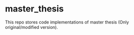 # master_thesis
This repo stores code implementations of master thesis (Only original/modified version).
